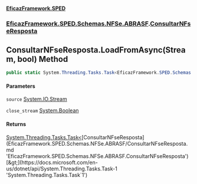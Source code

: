 #### [EficazFramework.SPED](EficazFrameworkSPED.md 'EficazFramework SPED')
### [EficazFramework.SPED.Schemas.NFSe.ABRASF](EficazFramework.SPED.Schemas.NFSe.ABRASF.md 'EficazFramework.SPED.Schemas.NFSe.ABRASF').[ConsultarNFseResposta](EficazFramework.SPED.Schemas.NFSe.ABRASF/ConsultarNFseResposta.md 'EficazFramework.SPED.Schemas.NFSe.ABRASF.ConsultarNFseResposta')

## ConsultarNFseResposta.LoadFromAsync(Stream, bool) Method

```csharp
public static System.Threading.Tasks.Task<EficazFramework.SPED.Schemas.NFSe.ABRASF.ConsultarNFseResposta> LoadFromAsync(System.IO.Stream source, bool close_stream=true);
```
#### Parameters

<a name='EficazFramework.SPED.Schemas.NFSe.ABRASF.ConsultarNFseResposta.LoadFromAsync(System.IO.Stream,bool).source'></a>

`source` [System.IO.Stream](https://docs.microsoft.com/en-us/dotnet/api/System.IO.Stream 'System.IO.Stream')

<a name='EficazFramework.SPED.Schemas.NFSe.ABRASF.ConsultarNFseResposta.LoadFromAsync(System.IO.Stream,bool).close_stream'></a>

`close_stream` [System.Boolean](https://docs.microsoft.com/en-us/dotnet/api/System.Boolean 'System.Boolean')

#### Returns
[System.Threading.Tasks.Task&lt;](https://docs.microsoft.com/en-us/dotnet/api/System.Threading.Tasks.Task-1 'System.Threading.Tasks.Task`1')[ConsultarNFseResposta](EficazFramework.SPED.Schemas.NFSe.ABRASF/ConsultarNFseResposta.md 'EficazFramework.SPED.Schemas.NFSe.ABRASF.ConsultarNFseResposta')[&gt;](https://docs.microsoft.com/en-us/dotnet/api/System.Threading.Tasks.Task-1 'System.Threading.Tasks.Task`1')